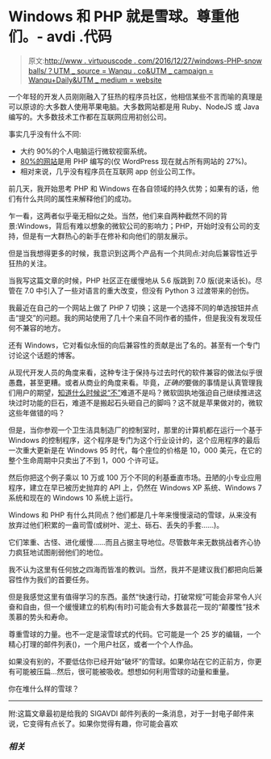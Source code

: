 # Windows 和 PHP 就是雪球。尊重他们。- avdi .代码

> 原文:[http://www . virtuouscode . com/2016/12/27/windows-PHP-snow balls/？UTM _ source = Wanqu . co&UTM _ campaign = Wanqu+Daily&UTM _ medium = website](http://www.virtuouscode.com/2016/12/27/windows-php-snowballs/?utm_source=wanqu.co&utm_campaign=Wanqu+Daily&utm_medium=website)

一个年轻的开发人员刚刚融入了狂热的程序员社区，他相信某些不言而喻的真理是可以原谅的:大多数人使用苹果电脑。大多数网站都是用 Ruby、NodeJS 或 Java 编写的。大多数技术工作都在互联网应用初创公司。

事实几乎没有什么不同:

*   大约 90%的个人电脑运行微软视窗系统。
*   [80%的网站](https://w3techs.com/technologies/history_overview/programming_language)是用 PHP 编写的(仅 WordPress 现在就占所有网站的 27%)。
*   相对来说，几乎没有程序员在互联网 app 创业公司工作。

前几天，我开始思考 PHP 和 Windows 在各自领域的持久优势；如果有的话，他们有什么共同的属性来解释他们的成功。

乍一看，这两者似乎毫无相似之处。当然，他们来自两种截然不同的背景:Windows，背后有难以想象的微软公司的影响力；PHP，开始时没有公司的支持，但是有一大群热心的新手在修补和向他们的朋友展示。

但是当我想得更多的时候，我意识到这两个产品有一个共同点:对向后兼容性近乎狂热的关注。

当我写这篇文章的时候，PHP 社区正在缓慢地从 5.6 版跳到 7.0 版(说来话长)。尽管在 7.0 中引入了一些对语言的重大改变，但没有 Python 3 过渡带来的创伤。

我最近在自己的一个网站上做了 PHP 7 切换；这是一个选择不同的单选按钮并点击“提交”的问题。我的网站使用了几十个来自不同作者的插件，但是我没有发现任何不兼容的地方。

还有 Windows，它对看似永恒的向后兼容性的贡献是出了名的。甚至有一个专门讨论这个话题的博客。

从现代开发人员的角度来看，这种专注于保持与过去时代的软件兼容的做法似乎很愚蠢，甚至更糟。或者从商业的角度来看。毕竟，*正确的*要做的事情是认真管理我们用户的期望，[知道什么时候说“不”](https://gettingreal.37signals.com/ch05_Start_With_No.php)难道不是吗？微软固执地强迫自己继续推进这块过时功能的巨石，难道不是搬起石头砸自己的脚吗？这不就是苹果做对的，微软这些年做错的吗？

但是，当你参观一个卫生洁具制造厂的控制室时，那里的计算机都在运行一个基于 Windows 的控制程序，这个程序是专门为这个行业设计的，这个应用程序的最后一次重大更新是在 Windows 95 时代，每个座位的价格是 10，000 美元，在它的整个生命周期中只卖出了不到 1，000 个许可证。

然后你把这个例子乘以 10 万或 100 万个不同的利基垂直市场。丑陋的小专业应用程序，建立在早已被历史抛弃的 API 上，仍然在 Windows XP 系统、Windows 7 系统和现在的 Windows 10 系统上运行。

Windows 和 PHP 有什么共同点？他们都是几十年来慢慢滚动的雪球，从来没有放弃过他们积累的一盎司雪(或树叶、泥土、砾石、丢失的手套……)。

它们笨重、古怪、进化缓慢……而且占据主导地位。尽管数年来无数挑战者齐心协力疯狂地试图削弱他们的地位。

我不认为这里有任何放之四海而皆准的教训。当然，我并不是建议我们都把向后兼容性作为我们的首要任务。

但是我感觉这里有值得学习的东西。虽然“快速行动，打破常规”可能会非常令人兴奋和自由，但一个缓慢建立的机构(有时)可能会有大多数昙花一现的“颠覆性”技术羡慕的势头和寿命。

尊重雪球的力量。也不一定是滚雪球式的代码。它可能是一个 25 岁的编辑，一个精心打理的邮件列表()，一个用户社区，或者一个个人作品。

如果没有别的，不要低估你已经开始“破坏”的雪球。如果你站在它的正前方，你更有可能被压扁…然后，很可能被吸收。想想如何利用雪球的动量和重量。

你在堆什么样的雪球？

* * *

附:这篇文章最初是给我的 SIGAVDI 邮件列表的一条消息，对于一封电子邮件来说，它变得有点长了。如果你觉得有趣，你可能会喜欢

 ### *相关*